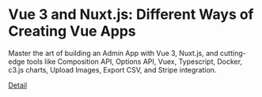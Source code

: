 # Vue 3 and Nuxt.js: Different Ways of Creating Vue Apps

Master the art of building an Admin App with Vue 3, Nuxt.js, and cutting-edge tools like Composition API, Options API, Vuex, Typescript, Docker, c3.js charts, Upload Images, Export CSV, and Stripe integration. 

[Detail](https://eduitfree.com/courses/vue-3-and-nuxt-js-different-ways-of-creating-vue-apps)